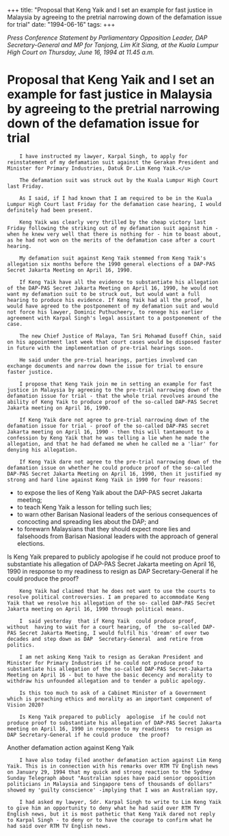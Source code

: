 +++ 
title: "Proposal that Keng Yaik and I set an example for fast justice in Malaysia by agreeing to the pretrial narrowing down of the defamation issue for trial"
date: "1994-06-16"
tags:
+++

_Press Conference Statement by Parliamentary Opposition Leader, DAP Secretary-General and MP for Tanjong, Lim Kit Siang, at the Kuala Lumpur High Court on Thursday, June 16, 1994 at 11.45 a.m._

# Proposal that Keng Yaik and I set an example for fast justice in Malaysia by agreeing to the pretrial narrowing down of the defamation issue for trial

		I have instructed my lawyer, Karpal Singh, to apply for reinstatement of my defamation suit against the Gerakan President and Minister for Primary Industries, Datuk Dr.Lim Keng Yaik.</u>

		The defamation suit was struck out by the Kuala Lumpur High Court last Friday.

		As I said, if I had known that I am required to be in the Kuala Lumpur High Court last Friday for the defamation case hearing, I would definitely had been present.

		Keng Yaik was clearly very thrilled by the cheap victory last Friday following the striking out of my defamation suit against him - when he knew very well that there is nothing for - him to boast about, as he had not won on the merits of the defamation case after a court hearing.

		My defamation suit against Keng Yaik stemmed from Keng Yaik's allegation six months before the 1990 general elections of a DAP-PAS Secret Jakarta Meeting on April 16, 1990.

		If Keng Yaik have all the evidence to substantiate his allegation of the DAP-PAS Secret Jakarta Meeting on April 16, 1990, he would not want my defamation suit to be struck out, but would want a full hearing to produce his evidence. If Keng Yaik had all the proof, he would have agreed to the postponement of my defamation suit and would not force his lawyer, Dominic Puthucheery, to renege his earlier agreement with Karpal Singh's legal assistant to a postponement of the case.

		The new Chief Justice of Malaya, Tan Sri Mohamad Eusoff Chin, said on his appointment last week that court cases would be disposed faster in future with the implementation of pre-trial hearings soon.

		He said under the pre-trial hearings, parties involved can exchange documents and narrow down the issue for trial to ensure faster justice.

		I propose that Keng Yaik join me in setting an example for fast justice in Malaysia by agreeing to the pre-trial narrowing down of the defamation issue for trial - that the whole trial revolves around the ability of Keng Yaik to produce proof of the so-called DAP-PAS Secret Jakarta meeting on April 16, 1990.

		If Keng Yaik dare not agree to pre-trial narrowing down of the defamation issue for trial - proof of the so-called DAP-PAS secret Jakarta meeting on April 16, 1990 - then this will tantamount to a confession by Keng Yaik that he was telling a lie when he made the allegation, and that he had defamed me when he called me a 'liar' for denying his allegation.

		If Keng Yaik dare not agree to the pre-trial narrowing down of the defamation issue on whether he could produce proof of the so-called DAP-PAS Secret Jakarta Meeting on April 16, 1990, then it justified my strong and hard line against Keng Yaik in 1990 for four reasons:
* to expose the lies of Keng Yaik about the  DAP-PAS secret Jakarta meeting;
* to teach Keng Yaik a lesson for telling such lies;
* to warn other Barisan Nasional leaders  of  the serious  consequences of concocting and  spreading lies about the DAP; and	
* to forewarn Malaysians that they should expect more lies and falsehoods from Barisan Nasional leaders with the approach of general elections.

Is Keng Yaik prepared to publicly apologise if he could not produce proof to substantiate his allegation of DAP-PAS Secret Jakarta meeting on April 16, 1990 in response to my readiness to resign as DAP Secretary-General if he could produce the proof?

		Keng Yaik had claimed that he does not want to use the courts to resolve political controversies. I am prepared to accommodate Keng Yaik that we resolve his allegation of the so- called DAP-PAS Secret Jakarta meeting on April 16, 1990 through political means.	

		I  said yesterday  that if Keng Yaik  could produce proof,  without  having to wait for a court hearing, of  the  so-called DAP-PAS Secret Jakarta Meeting, I would fulfil his 'dream' of over two decades and step down as DAP  Secretary-General  and retire from politics.

		I am net asking Keng Yaik to resign as Gerakan President and Minister for Primary Industries if he could not produce proof to substantiate his allegation of the so-called DAP-PAS Secret-Jakarta Meeting on April 16 - but to have the basic decency and morality to withdraw his unfounded allegation and to tender a public apology.

		Is this too much to ask of a Cabinet Minister of a Government which is preaching ethics and morality as an important component of Vision 2020?

		Is Keng Yaik prepared to publicly  apologise  if he could not produce proof to substantiate his allegation of DAP-PAS Secret Jakarta meeting on April 16, 1990 in response to my readiness  to resign as DAP Secretary-General if he could produce  the proof?	
Another defamation action against Keng Yaik

		I have also today filed another defamation action against Lim Keng Yaik. This is in connection with his remarks over RTM TV English news on January 29, 1994 that my quick and strong reaction to the Sydney Sunday Telegraph about "Australian spies have paid senior opposition politicians in Malaysia and Singapore tens of thousands of dollars" showed my 'guilty conscience' -implying that I was an Australian spy,

		I had asked my lawyer, Sdr. Karpal Singh to write to Lim Keng Yaik to give him an opportunity to deny what he had said over RTM TV English news, but it is most pathetic that Keng Yaik dared not reply to Karpal Singh - to deny or to have the courage to confirm what he had said over RTM TV English news.
 
